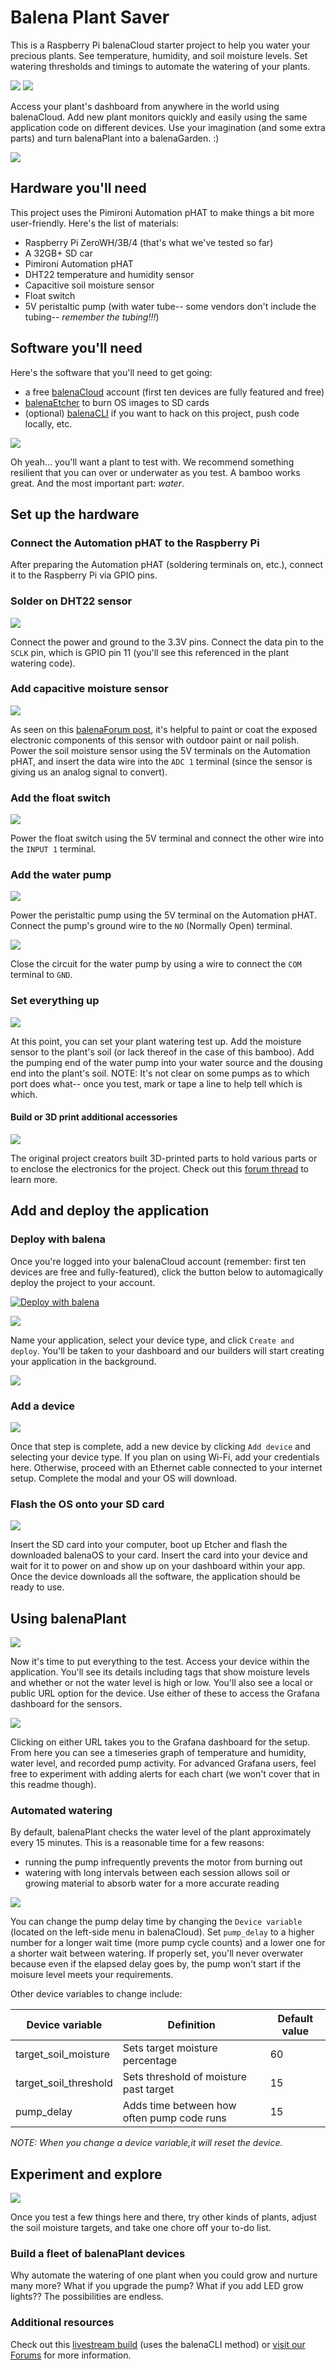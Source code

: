 # Balena Plant Saver

This is a Raspberry Pi balenaCloud starter project to help you water your precious plants. See temperature, humidity, and soil moisture levels. Set watering thresholds and timings to automate the watering of your plants.

![](https://github.com/balena-io-playground/balena-plant-saver/blob/master/img/img01.jpg?raw=true)
![](https://github.com/balena-io-playground/balena-plant-saver/blob/master/img/img03.png?raw=true)

Access your plant's dashboard from anywhere in the world using balenaCloud. Add new plant monitors quickly and easily using the same application code on different devices. Use your imagination (and some extra parts) and turn balenaPlant into a balenaGarden. :)

![](https://github.com/balena-io-playground/balena-plant-saver/blob/master/img/01-all-parts.jpg)

## Hardware you'll need
This project uses the Pimironi Automation pHAT to make things a bit more user-friendly. Here's the list of materials:

* Raspberry Pi ZeroWH/3B/4 (that's what we've tested so far)
* A 32GB+ SD car
* Pimironi Automation pHAT
* DHT22 temperature and humidity sensor
* Capacitive soil moisture sensor
* Float switch
* 5V peristaltic pump (with water tube-- some vendors don't include the tubing-- *remember the tubing!!!*)

## Software you'll need
Here's the software that you'll need to get going:

* a free [balenaCloud](https://dashboard.balena-cloud.com/signup) account (first ten devices are fully featured and free)
* [balenaEtcher](https://www.balena.io/etcher/) to burn OS images to SD cards
* (optional) [balenaCLI](https://www.balena.io/docs/reference/balena-cli/) if you want to hack on this project, push code locally, etc.

![](/img/01b-plant-water.jpg)

Oh yeah... you'll want a plant to test with. We recommend something resilient that you can over or underwater as you test. A bamboo works great. And the most important part: *water*.

## Set up the hardware

### Connect the Automation pHAT to the Raspberry Pi

After preparing the Automation pHAT (soldering terminals on, etc.), connect it to the Raspberry Pi via GPIO pins.

### Solder on DHT22 sensor

![](/img/02-dht22.jpg)

Connect the power and ground to the 3.3V pins. Connect the data pin to the `SCLK` pin, which is GPIO pin 11 (you'll see this referenced in the plant watering code).

### Add capacitive moisture sensor

![](/img/03-soil-moisture-sensor.jpg)

As seen on this [balenaForum post](https://forums.balena.io/t/building-a-smart-houseplant-monitor-and-waterer/9170/21), it's helpful to paint or coat the exposed electronic components of this sensor with outdoor paint or nail polish. Power the soil moisture sensor using the 5V terminals on the Automation pHAT, and insert the data wire into the `ADC 1` terminal (since the sensor is giving us an analog signal to convert).

### Add the float switch

![](/img/04-float-switch.jpg)

Power the float switch using the 5V terminal and connect the other wire into the `INPUT 1` terminal.

### Add the water pump

![](/img/05-pump-relay.jpg)

Power the peristaltic pump using the 5V terminal on the Automation pHAT. Connect the pump's ground wire to the `NO` (Normally Open) terminal.

![](/img/06-pump-replay-close.jpg)

Close the circuit for the water pump by using a wire to connect the `COM` terminal to `GND`.

### Set everything up

![](/img/07-test-setup.jpg)

At this point, you can set your plant watering test up. Add the moisture sensor to the plant's soil (or lack thereof in the case of this bamboo). Add the pumping end of the water pump into your water source and the dousing end into the plant's soil. NOTE: It's not clear on some pumps as to which port does what-- once you test, mark or tape a line to help tell which is which.

#### Build or 3D print additional accessories

![](/img/img02.jpg?raw=true)

The original project creators built 3D-printed parts to hold various parts or to enclose the electronics for the project. Check out this [forum thread](https://forums.balena.io/t/building-a-smart-houseplant-monitor-and-waterer/9170/21) to learn more.

## Add and deploy the application

### Deploy with balena

Once you're logged into your balenaCloud account (remember: first ten devices are free and fully-featured), click the button below to automagically deploy the project to your account.

[![Deploy with balena](https://camo.githubusercontent.com/610358f5d0de9bfe856b58d4e22dcc64db6383cc/68747470733a2f2f62616c656e612e696f2f6465706c6f792e706e67)](https://dashboard.balena-cloud.com/deploy)

![](https://www.balena.io/blog/content/images/2020/07/deploy-default.png)

Name your application, select your device type, and click `Create and deploy`. You'll be taken to your dashboard and our builders will start creating your application in the background.

![](https://www.balena.io/blog/content/images/2020/06/build-indicator.png)

### Add a device

![](https://www.balena.io/blog/content/images/2020/06/os-download.png)

Once that step is complete, add a new device by clicking `Add device` and selecting your device type. If you plan on using Wi-Fi, add your credentials here. Otherwise, proceed with an Ethernet cable connected to your internet setup. Complete the modal and your OS will download.

### Flash the OS onto your SD card

![](https://www.balena.io/blog/content/images/2020/07/etcher-1.png)

Insert the SD card into your computer, boot up Etcher and flash the downloaded balenaOS to your card. Insert the card into your device and wait for it to power on and show up on your dashboard within your app. Once the device downloads all the software, the application should be ready to use.

## Using balenaPlant

![](/img/device-url.jpg)

Now it's time to put everything to the test. Access your device within the application. You'll see its details including tags that show moisture levels and whether or not the water level is high or low. You'll also see a local or public URL option for the device. Use either of these to access the Grafana dashboard for the sensors.

![](/img/grafana-dash.jpg)

Clicking on either URL takes you to the Grafana dashboard for the setup. From here you can see a timeseries graph of temperature and humidity, water level, and recorded pump activity. For advanced Grafana users, feel free to experiment with adding alerts for each chart (we won't cover that in this readme though).

### Automated watering

By default, balenaPlant checks the water level of the plant approximately every 15 minutes. This is a reasonable time for a few reasons:

* running the pump infrequently prevents the motor from burning out
* watering with long intervals between each session allows soil or growing material to absorb water for a more accurate reading

![](/img/device-var.jpg)

You can change the pump delay time by changing the `Device variable` (located on the left-side menu in balenaCloud). Set `pump_delay` to a higher number for a longer wait time (more pump cycle counts) and a lower one for a shorter wait between watering. If properly set, you'll never overwater because even if the elapsed delay goes by, the pump won't start if the moisure level meets your requirements.

Other device variables to change include:

| Device variable       | Definition                                 | Default value |
|-----------------------|--------------------------------------------|---------------|
| target_soil_moisture  | Sets target moisture percentage            | 60            |
| target_soil_threshold | Sets threshold of moisture past target     | 15            |
| pump_delay            | Adds time between how often pump code runs | 15            |

*NOTE: When you change a device variable,it will reset the device.*

## Experiment and explore

![](/img/08-basil-test.jpg)

Once you test a few things here and there, try other kinds of plants, adjust the soil moisture targets, and take one chore off your to-do list.

### Build a fleet of balenaPlant devices

Why automate the watering of one plant when you could grow and nurture many more? What if you upgrade the pump? What if you add LED grow lights?? The possibilities are endless.

### Additional resources

Check out this [livestream build](https://www.youtube.com/watch?v=r0ZR6COwdRo) (uses the balenaCLI method) or [visit our Forums](https://forums.balena.io/t/building-a-smart-houseplant-monitor-and-waterer/9170/21) for more information.
